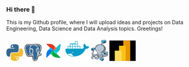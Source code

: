 ### Hi there 👋

This is my Github profile, where I will upload ideas and projects on Data Engineering, Data Science and Data Analysis topics. Greetings!

<!--
**Cris-Neumann/Cris-Neumann** is a ✨ _special_ ✨ repository because its `README.md` (this file) appears on your GitHub profile.
Here are some ideas to get you started:

- 🔭 I’m currently working on ...
- 🌱 I’m currently learning ...
- 👯 I’m looking to collaborate on ...
- 🤔 I’m looking for help with ...
- 💬 Ask me about ...
- 📫 How to reach me: ...
- 😄 Pronouns: ...
- ⚡ Fun fact: ...
-->

<p align="left">
  <img src="https://github.com/Cris-Neumann/Cris-Neumann/blob/main/python.svg" width="45">
  <img src="https://github.com/Cris-Neumann/Cris-Neumann/blob/main/postgresql.svg" width="45">
  <img src="https://github.com/Cris-Neumann/Cris-Neumann/blob/main/airflow.svg" width="55">
  <img src="https://github.com/Cris-Neumann/Cris-Neumann/blob/main/docker.svg" width="65">
  <img src="https://github.com/Cris-Neumann/Cris-Neumann/blob/main/docker_compose.svg" width="45">
  <img src="https://github.com/Cris-Neumann/Cris-Neumann/blob/main/power_bi.svg" width="70">  
</p>
